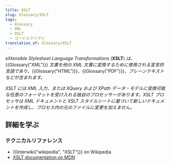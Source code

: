 ```yaml
---
title: XSLT
slug: Glossary/XSLT
tags:
  - Glossary
  - XML
  - XSLT
  - コードスクリプト
translation_of: Glossary/XSLT
---
```

_eXtensible Stylesheet Language Transformations_ (**XSLT**) _は、_{{Glossary("XML")}} _文書を他の XML 文書に変換するために使用される宣言的言語であり、_{{Glossary("HTML")}}_、_{{Glossary("PDF")}}_、プレーンテキストなどが含まれます。_

_XSLT には XML 入力、または XQuery および XPath データ・モデルに変換可能な任意のフォーマットを受け入れる独自のプロセッサーがあります。XSLT プロセッサは XML ドキュメントと XSLT スタイルシートに基づいて新しいドキュメントを作成し、プロセス内の元のファイルに変更を加えません。_

## 詳細を学ぶ

### テクニカルリファレンス

- {{Interwiki("wikipedia", "XSLT")}} on Wikipedia
- [XSLT documentation on MDN](/ja/docs/Web/XSLT)
